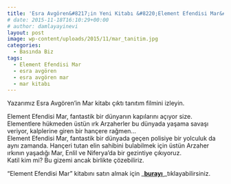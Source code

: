```yaml
---
title: 'Esra Avgören&#8217;in Yeni Kitabı &#8220;Element Efendisi Mar&#8221; Çıktı'
# date: 2015-11-18T16:10:29+00:00
# author: damlayayinevi
layout: post
image: wp-content/uploads/2015/11/mar_tanitim.jpg
categories:
  - Basında Biz
tags:
  - Element Efendisi Mar
  - esra avgören
  - esra avgören mar
  - mar kitabı
---
```

Yazarımız Esra Avgören&#8217;in Mar kitabı çıktı tanıtım filmini izleyin.



Element Efendisi Mar, fantastik bir dünyanın kapılarını açıyor size. Elementlere hükmeden üstün ırk Arzaherler bu dünyada yaşama savaşı veriyor, kalplerine giren bir hançere rağmen&#8230;  
Element Efendisi Mar, fantastik bir dünyada geçen polisiye bir yolculuk da aynı zamanda. Hançeri tutan elin sahibini bulabilmek için üstün Arzaher ırkının yaşadığı Mar, Enlil ve Niferya’da bir gezintiye çıkıyoruz.  
Katil kim mi? Bu gizemi ancak birlikte çözebiliriz.

&#8220;Element Efendisi Mar&#8221; kitabını satın almak için _<a href="https://www.damlayayinevi.com.tr/element-efendisi-mar.html" target="_blank"><strong>burayı</strong> </a>_tıklayabilirsiniz.